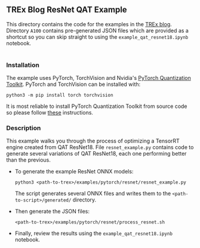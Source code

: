 ## TREx Blog ResNet QAT Example

This directory contains the code for the examples in the [TREx blog](https://developer.nvidia.com/blog/exploring-tensorrt-engines-with-trex/).<br>
Directory `A100` contains pre-generated JSON files which are provided as a shortcut so you can skip straight to using the `example_qat_resnet18.ipynb` notebook.
<br><br>
### Installation
The example uses PyTorch, TorchVision and Nvidia's [PyTorch Quantization Toolkit](https://github.com/NVIDIA/TensorRT/tree/master/tools/pytorch-quantization). PyTorch and TorchVision can be installed with:
```
python3 -m pip install torch torchvision
```

It is most reliable to install PyTorch Quantization Toolkit from source code so please follow [these](https://github.com/NVIDIA/TensorRT/tree/master/tools/pytorch-quantization#from-source) instructions.


### Description
This example walks you through the process of optimizing a TensorRT engine created from QAT ResNet18.
File `resnet_example.py` contains code to generate several variations of QAT ResNet18, each one performing better than the previous.

* To generate the example ResNet ONNX models:
    ```
    python3 <path-to-trex>/examples/pytorch/resnet/resnet_example.py
    ```

    The script generates several ONNX files and writes them to the `<path-to-script>/generated/` directory.

* Then generate the JSON files:
    ```
    <path-to-trex>/examples/pytorch/resnet/process_resnet.sh
    ```

* Finally, review the results using the `example_qat_resnet18.ipynb` notebook.

